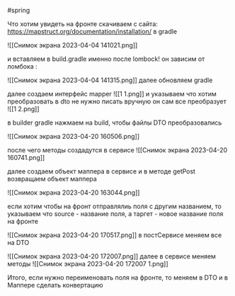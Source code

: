 #spring 

Что хотим увидеть на фронте
скачиваем с сайта: https://mapstruct.org/documentation/installation/ в gradle

![[Снимок экрана 2023-04-04 141021.png]]

и вставляем в build.gradle именно после lombock! он зависим от ломбока :

![[Снимок экрана 2023-04-04 141315.png]]
далее обновляем gradle

далее создаем интерфейс mapper
![[1 1.png]]
и указываем что хотим преобразовать в dto
не нужно писать вручную он сам все преобразует                         
![[1 2.png]]

в builder gradle нажмаем на build, чтобы файлы DTO преобразовались

![[Снимок экрана 2023-04-20 160506.png]]


после чего методы создадутся в сервисе
![[Снимок экрана 2023-04-20 160741.png]]

далее создаем объект маппера в сервисе и в методе getPost возвращаем объект маппера


![[Снимок экрана 2023-04-20 163044.png]]

если хотим чтобы на фронт отправлялиь поля с другим названием, то указываем что source - название поля, а таргет - новое название поля на фронте

![[Снимок экрана 2023-04-20 170517.png]]
в постСервисе меняем все на DTO

![[Снимок экрана 2023-04-20 172007.png]]
далее в сервисе меняем методы
![[Снимок экрана 2023-04-20 172007 1.png]]

Итого, если нужно переименовать поля на фронте, то меняем в DTO и в Маппере сделать конвертацию